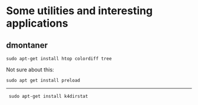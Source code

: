 Some utilities and interesting applications
===========================================


dmontaner
---------

    sudo apt-get install htop colordiff tree


Not sure about this:

    sudo apt get install preload

----

     sudo apt-get install k4dirstat 


